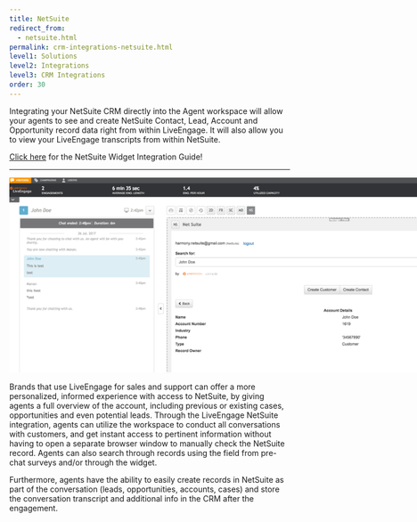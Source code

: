 ```yaml
---
title: NetSuite
redirect_from:
  - netsuite.html
permalink: crm-integrations-netsuite.html
level1: Solutions
level2: Integrations
level3: CRM Integrations
order: 30
---
```


Integrating your NetSuite CRM directly into the Agent workspace will allow your agents to see and create NetSuite Contact, Lead, Account and Opportunity record data right from within LiveEngage. It will also allow you to view your LiveEngage transcripts from within NetSuite.

<div class="inntertext configlink"><a href="https://s3-eu-west-1.amazonaws.com/ce-sr/CA/CRM+Integration+Guides/NetSuite+Integration+Guide.pdf" target="_blank">Click here</a> for the NetSuite Widget Integration Guide!</div>
<hr class="solutionshr" />

<img src="images/ns1.png" style="width:900px;max-width:900px;" alt="InAppOverview1">


Brands that use LiveEngage for sales and support can offer a more personalized, informed experience with access to NetSuite, by giving agents a full overview of the account, including previous or existing cases, opportunities and even potential leads. Through the LiveEngage NetSuite integration, agents can utilize the workspace to conduct all conversations with customers, and get instant access to pertinent information without having to open a separate browser window to manually check the NetSuite record. Agents can also search through records using the field from pre-chat surveys and/or through the widget.

Furthermore, agents have the ability to easily create records in NetSuite as part of the conversation (leads, opportunities, accounts, cases) and store the conversation transcript and additional info in the CRM after the engagement.
